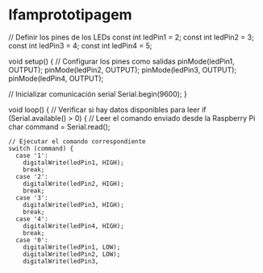 # Ifamprototipagem

// Definir los pines de los LEDs
const int ledPin1 = 2;
const int ledPin2 = 3;
const int ledPin3 = 4;
const int ledPin4 = 5;

void setup() {
  // Configurar los pines como salidas
  pinMode(ledPin1, OUTPUT);
  pinMode(ledPin2, OUTPUT);
  pinMode(ledPin3, OUTPUT);
  pinMode(ledPin4, OUTPUT);

  // Inicializar comunicación serial
  Serial.begin(9600);
}

void loop() {
  // Verificar si hay datos disponibles para leer
  if (Serial.available() > 0) {
    // Leer el comando enviado desde la Raspberry Pi
    char command = Serial.read();

    // Ejecutar el comando correspondiente
    switch (command) {
      case '1':
        digitalWrite(ledPin1, HIGH);
        break;
      case '2':
        digitalWrite(ledPin2, HIGH);
        break;
      case '3':
        digitalWrite(ledPin3, HIGH);
        break;
      case '4':
        digitalWrite(ledPin4, HIGH);
        break;
      case '0':
        digitalWrite(ledPin1, LOW);
        digitalWrite(ledPin2, LOW);
        digitalWrite(ledPin3,
